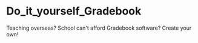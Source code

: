 # Do_it_yourself_Gradebook
Teaching overseas?  School can't afford Gradebook software?  Create your own!
